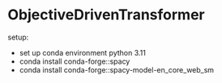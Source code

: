 # ObjectiveDrivenTransformer

setup:

- set up conda environment python 3.11
- conda install conda-forge::spacy
- conda install conda-forge::spacy-model-en_core_web_sm
